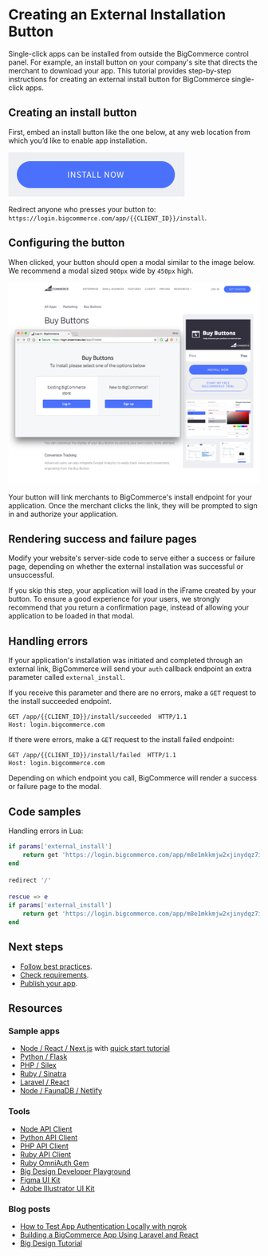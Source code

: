 # Creating an External Installation Button




Single-click apps can be installed from outside the BigCommerce control panel. For example, an install button on your company's site that directs the merchant to download your app. This tutorial provides step-by-step instructions for creating an external install button for BigCommerce single-click apps.


## Creating an install button

First, embed an install button like the one below, at any web location from which you’d like to enable app installation.

![Install Button](https://raw.githubusercontent.com/bigcommerce/dev-docs/master/assets/images/apps-10-buttons-01.png "Install Button")

Redirect anyone who presses your button to: `https://login.bigcommerce.com/app/{{CLIENT_ID}}/install`.

## Configuring the button

When clicked, your button should open a modal similar to the image below. We recommend a modal sized `900px` wide by `450px` high.

![Install Button](https://raw.githubusercontent.com/bigcommerce/dev-docs/master/assets/images/apps-10-buttons-02.png "Install Button")

Your button will link merchants to BigCommerce's install endpoint for your application. Once the merchant clicks the link, they will be prompted to sign in and authorize your application.

## Rendering success and failure pages

Modify your website's server-side code to serve either a success or failure page, depending on whether the external installation was successful or unsuccessful.

If you skip this step, your application will load in the iFrame created by your button. To ensure a good experience for your users, we strongly recommend that you return a confirmation page, instead of allowing your application to be loaded in that modal.

## Handling errors

If your application's installation was initiated and completed through an external link, BigCommerce will send your `auth` callback endpoint an extra parameter called `external_install`.

If you receive this parameter and there are no errors, make a `GET` request to the install succeeded endpoint.


```http
GET /app/{{CLIENT_ID}}/install/succeeded  HTTP/1.1
Host: login.bigcommerce.com
```

If there were errors, make a `GET` request to the install failed endpoint:

```http
GET /app/{{CLIENT_ID}}/install/failed  HTTP/1.1
Host: login.bigcommerce.com
```

Depending on which endpoint you call, BigCommerce will render a success or failure page to the modal.

## Code samples

Handling errors in Lua:

```lua
if params['external_install']
    return get 'https://login.bigcommerce.com/app/m8e1mkkmjw2xjinydqz7ie05to1y2nk/install/succeeded'
end

redirect '/'

rescue => e
if params['external_install']
    return get 'https://login.bigcommerce.com/app/m8e1mkkmjw2xjinydqz7ie05to1y2nk/install/failed'
end
```

## Next steps
* [Follow best practices](/api-docs/apps/guide/best-practices).
* [Check requirements](/api-docs/apps/guide/requirements).
* [Publish your app](/api-docs/apps/guide/publish).

## Resources

### Sample apps
* [Node / React / Next.js](https://github.com/bigcommerce/sample-app-nodejs) with [quick start tutorial](/api-docs/apps/quick-start)
* [Python / Flask](https://github.com/bigcommerce/hello-world-app-python-flask)
* [PHP / Silex](https://github.com/bigcommerce/hello-world-app-php-silex)
* [Ruby / Sinatra](https://github.com/bigcommerce/hello-world-app-ruby-sinatra)
* [Laravel / React](https://github.com/bigcommerce/laravel-react-sample-app)
* [Node / FaunaDB / Netlify](https://github.com/bigcommerce/channels-app/)

### Tools
* [Node API Client](https://github.com/bigcommerce/node-bigcommerce/)
* [Python API Client](https://github.com/bigcommerce/bigcommerce-api-python)
* [PHP API Client](https://github.com/bigcommerce/bigcommerce-api-php)
* [Ruby API Client](https://github.com/bigcommerce/bigcommerce-api-ruby)
* [Ruby OmniAuth Gem](https://github.com/bigcommerce/omniauth-bigcommerce)
* [Big Design Developer Playground](https://developer.bigcommerce.com/big-design)
* [Figma UI Kit](//figma.com/file/jTVuUkiZ1j3rux8WHG4IKK/BigDesign-UI-Kit?node-id=0%3A1/duplicate)
* [Adobe Illustrator UI Kit](https://design.bigcommerce.com/bigdesign-ui-kit)

### Blog posts
* [How to Test App Authentication Locally with ngrok](https://medium.com/bigcommerce-developer-blog/how-to-test-app-authentication-locally-with-ngrok-149150bfe4cf)
* [Building a BigCommerce App Using Laravel and React](https://medium.com/bigcommerce-developer-blog/building-a-bigcommerce-app-using-laravel-and-react-711ceceb5006)
* [Big Design Tutorial](https://medium.com/bigcommerce-developer-blog/bigdesign-build-native-looking-uis-with-the-bigcommerce-design-system-fb06a01a24f2)
